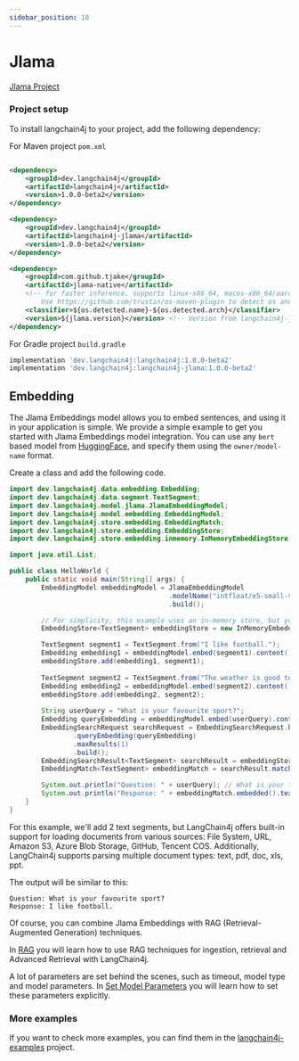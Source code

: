 ```yaml
---
sidebar_position: 10
---
```


# Jlama
[Jlama Project](https://github.com/tjake/Jlama)

### Project setup

To install langchain4j to your project, add the following dependency:

For Maven project `pom.xml`

```xml

<dependency>
    <groupId>dev.langchain4j</groupId>
    <artifactId>langchain4j</artifactId>
    <version>1.0.0-beta2</version>
</dependency>

<dependency>
    <groupId>dev.langchain4j</groupId>
    <artifactId>langchain4j-jlama</artifactId>
    <version>1.0.0-beta2</version>
</dependency>

<dependency>
    <groupId>com.github.tjake</groupId>
    <artifactId>jlama-native</artifactId>
    <!-- for faster inference. supports linux-x86_64, macos-x86_64/aarch_64, windows-x86_64 
        Use https://github.com/trustin/os-maven-plugin to detect os and arch -->
    <classifier>${os.detected.name}-${os.detected.arch}</classifier>
    <version>${jlama.version}</version> <!-- Version from langchain4j-jlama pom -->
</dependency>
```

For Gradle project `build.gradle`

```groovy
implementation 'dev.langchain4j:langchain4j:1.0.0-beta2'
implementation 'dev.langchain4j:langchain4j-jlama:1.0.0-beta2'
```

## Embedding
The Jlama Embeddings model allows you to embed sentences, and using it in your application is simple. 
We provide a simple example to get you started with Jlama Embeddings model integration.
You can use any `bert` based model from [HuggingFace](https://huggingface.co/models?library=safetensors&sort=trending), and specify them using the `owner/model-name` format.

Create a class and add the following code.

```java
import dev.langchain4j.data.embedding.Embedding;
import dev.langchain4j.data.segment.TextSegment;
import dev.langchain4j.model.jlama.JlamaEmbeddingModel;
import dev.langchain4j.model.embedding.EmbeddingModel;
import dev.langchain4j.store.embedding.EmbeddingMatch;
import dev.langchain4j.store.embedding.EmbeddingStore;
import dev.langchain4j.store.embedding.inmemory.InMemoryEmbeddingStore;

import java.util.List;

public class HelloWorld {
    public static void main(String[] args) {
        EmbeddingModel embeddingModel = JlamaEmbeddingModel
                                        .modelName("intfloat/e5-small-v2")
                                        .build();

        // For simplicity, this example uses an in-memory store, but you can choose any external compatible store for production environments.
        EmbeddingStore<TextSegment> embeddingStore = new InMemoryEmbeddingStore<>();

        TextSegment segment1 = TextSegment.from("I like football.");
        Embedding embedding1 = embeddingModel.embed(segment1).content();
        embeddingStore.add(embedding1, segment1);
        
        TextSegment segment2 = TextSegment.from("The weather is good today.");
        Embedding embedding2 = embeddingModel.embed(segment2).content();
        embeddingStore.add(embedding2, segment2);
        
        String userQuery = "What is your favourite sport?";
        Embedding queryEmbedding = embeddingModel.embed(userQuery).content();
        EmbeddingSearchRequest searchRequest = EmbeddingSearchRequest.builder()
                .queryEmbedding(queryEmbedding)
                .maxResults(1)
                .build();
        EmbeddingSearchResult<TextSegment> searchResult = embeddingStore.search(searchRequest);
        EmbeddingMatch<TextSegment> embeddingMatch = searchResult.matches().get(0);

        System.out.println("Question: " + userQuery); // What is your favourite sport?
        System.out.println("Response: " + embeddingMatch.embedded().text()); // I like football.
    }
}
```
For this example, we'll add 2 text segments, but LangChain4j offers built-in support for loading documents from various sources:
File System, URL, Amazon S3, Azure Blob Storage, GitHub, Tencent COS.
Additionally, LangChain4j supports parsing multiple document types:
text, pdf, doc, xls, ppt.

The output will be similar to this:

```plaintext
Question: What is your favourite sport?
Response: I like football.
```

Of course, you can combine Jlama Embeddings with RAG (Retrieval-Augmented Generation) techniques.

In [RAG](/tutorials/rag) you will learn how to use RAG techniques for ingestion, retrieval and Advanced Retrieval with LangChain4j.

A lot of parameters are set behind the scenes, such as timeout, model type and model parameters.
In [Set Model Parameters](/tutorials/model-parameters) you will learn how to set these parameters explicitly.

### More examples
If you want to check more examples, you can find them in the [langchain4j-examples](https://github.com/langchain4j/langchain4j-examples) project.
